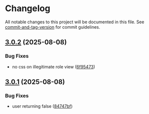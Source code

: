 # Changelog

All notable changes to this project will be documented in this file. See [commit-and-tag-version](https://github.com/absolute-version/commit-and-tag-version) for commit guidelines.

## [3.0.2](https://github.com/dptsi/laravel-sso/compare/v3.0.1...v3.0.2) (2025-08-08)


### Bug Fixes

* no css on illegitimate role view ([6f95473](https://github.com/dptsi/laravel-sso/commit/6f95473a5d96c63412397427776ea6514f844297))

## [3.0.1](https://github.com/dptsi/laravel-sso/compare/v3.0.0...v3.0.1) (2025-08-08)


### Bug Fixes

* user returning false ([84747bf](https://github.com/dptsi/laravel-sso/commit/84747bfdca9eeb432cfae0c8d2ab0437930c1391))
